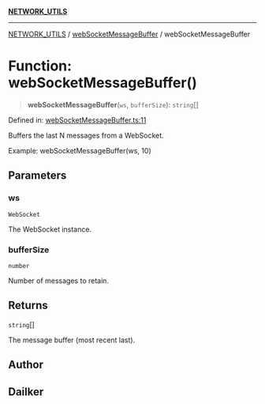 [**NETWORK_UTILS**](../../README.md)

***

[NETWORK_UTILS](../../README.md) / [webSocketMessageBuffer](../README.md) / webSocketMessageBuffer

# Function: webSocketMessageBuffer()

> **webSocketMessageBuffer**(`ws`, `bufferSize`): `string`[]

Defined in: [webSocketMessageBuffer.ts:11](https://github.com/dailker/everyutil/blob/2a1290e25c1270a5e1af64099b97f8d5fc086e59/src/network/webSocketMessageBuffer.ts#L11)

Buffers the last N messages from a WebSocket.

Example: webSocketMessageBuffer(ws, 10)

## Parameters

### ws

`WebSocket`

The WebSocket instance.

### bufferSize

`number`

Number of messages to retain.

## Returns

`string`[]

The message buffer (most recent last).

## Author

## Dailker
